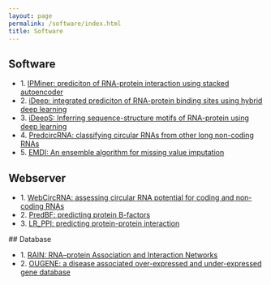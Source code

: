 ```yaml
---
layout: page
permalink: /software/index.html
title: Software
---
```


## Software
<ul>
  <li>
1. <a href=https://github.com/xypan1232/IPMiner>IPMiner: prediciton of RNA-protein interaction using stacked autoencoder </a></li>
<li>2. <a href=https://github.com/xypan1232/iDeep>iDeep: integrated prediciton of RNA-protein binding sites using hybrid deep learning </a></li>
<li>3. <a href=https://github.com/xypan1232/iDeepS>iDeepS: Inferring sequence-structure motifs of RNA-protein using deep learning </a></li>
<li>4. <a href=https://github.com/xypan1232/PredcircRNA>PredcircRNA: classifying circular RNAs from other long non-coding RNAs </a></li>
<li>5. <a href=http://www.csbio.sjtu.edu.cn/bioinf/EMDI/>EMDI: An ensemble algorithm for missing value imputation  </a></li>
</ul>

## Webserver
<ul>
  <li>
1. <a href=http://rth.dk/resources/webcircrna>WebCircRNA: assessing circular RNA potential for coding and non-coding RNAs </a></li>
<li>2. <a href=http://www.csbio.sjtu.edu.cn/bioinf/PredBF>PredBF: predicting protein B-factors </a></li>
<li>3. <a href=http://www.csbio.sjtu.edu.cn/bioinf/LR_PPI/>LR_PPI: predicting protein-protein interaction </a></li>
</ul>
## Database
<ul>
  <li>
1. <a href=http://rth.dk/resources/rain>RAIN: RNA–protein Association and Interaction Networks </a></li>
<li>2. <a href=http://www.csbio.sjtu.edu.cn/bioinf/OUGene>OUGENE: a disease associated over-expressed and under-expressed gene database </a></li>
</ul>
